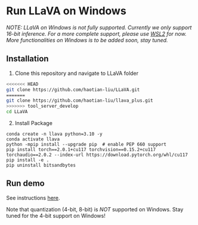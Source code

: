 # Run LLaVA on Windows

*NOTE: LLaVA on Windows is not fully supported. Currently we only support 16-bit inference. For a more complete support, please use [WSL2](https://learn.microsoft.com/en-us/windows/wsl/install) for now. More functionalities on Windows is to be added soon, stay tuned.*

## Installation

1. Clone this repository and navigate to LLaVA folder
```bash
<<<<<<< HEAD
git clone https://github.com/haotian-liu/LLaVA.git
=======
git clone https://github.com/haotian-liu/llava_plus.git
>>>>>>> tool_server_develop
cd LLaVA
```

2. Install Package
```Shell
conda create -n llava python=3.10 -y
conda activate llava
python -mpip install --upgrade pip  # enable PEP 660 support
pip install torch==2.0.1+cu117 torchvision==0.15.2+cu117 torchaudio==2.0.2 --index-url https://download.pytorch.org/whl/cu117
pip install -e .
pip uninstall bitsandbytes
```

## Run demo

See instructions [here](https://github.com/haotian-liu/LLaVA#demo).

Note that quantization (4-bit, 8-bit) is *NOT* supported on Windows. Stay tuned for the 4-bit support on Windows!
